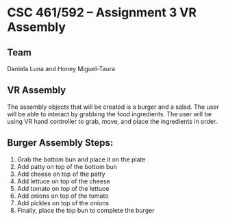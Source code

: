 # CSC 461/592 – Assignment 3 VR Assembly
## Team
Daniela Luna and Honey Miguel-Taura

## VR Assembly
The assembly objects that will be created is a burger and a salad. The user will be able to interact by grabbing the food ingredients. The user will be using VR hand controller to grab, move, and place the ingredients in order. 

## Burger Assembly Steps:
1. Grab the bottom bun and place it on the plate
2. Add patty on top of the bottom bun
3. Add cheese on top of the patty
4. Add lettuce on top of the cheese
5. Add tomato on top of the lettuce
6. Add onions on top of the tomato
7. Add pickles on top of the onions
8. Finally, place the top bun to complete the burger

